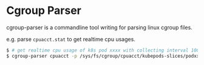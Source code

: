 # Cgroup Parser

cgroup-parser is a commandline tool writing for parsing linux cgroup files.

e.g. parse `cpuacct.stat` to get realtime cpu usages.

```bash
$ # get realtime cpu usage of k8s pod xxxx with collecting interval 1000 milli-seconds
$ cgroup-parser cpuacct -p /sys/fs/cgroup/cpuacct/kubepods-slices/podxxxx/cpuacct.stat --interval 1000
```
